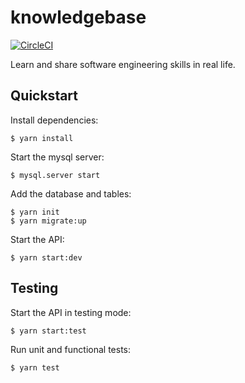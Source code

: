 # knowledgebase

[![CircleCI](https://circleci.com/gh/bennettbuchanan/knowledgebase.svg?style=shield&circle-token=5d5d6c8035a90b5bf566c8a589484b74e862e234)](https://circleci.com/gh/bennettbuchanan/knowledgebase)

Learn and share software engineering skills in real life.

## Quickstart

Install dependencies:

```
$ yarn install
```

Start the mysql server:

```
$ mysql.server start
```

Add the database and tables:

```
$ yarn init
$ yarn migrate:up
```

Start the API:

```
$ yarn start:dev
```

## Testing

Start the API in testing mode:

```
$ yarn start:test
```

Run unit and functional tests:

```
$ yarn test
```
